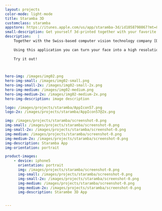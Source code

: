 ```yaml
---
layout: projects
color-mode: light-mode
title: Staramba 3D
customclass: staramba
appstore: https://itunes.apple.com/us/app/staramba-3d/id1058798067?mt=8
small-description: Get yourself 3d-printed together with your favorite soccer player with Staramba 3D.
description:   |
    Together with the Swiss-based computer vision technology company [Dacuda](http://dacuda.com) we designed and developed an app for [Stramba](http://staramba.com). 
    
    Using this application you can turn your face into a high resolution 3D model using nothing but your iPhone's camera. Using this model you can get your own face printed in 3D next to your favorite soccer player. 
    
    Try it out!

    

hero-img: /images/img02.png
hero-img-small: /images/img02-small.png
hero-img-small-2x: /images/img02-small-2x.png
hero-img-medium: /images/img02-medium.png
hero-img-medium-2x: /images/img02-medium-2x.png
hero-img-description: image description

logo: /images/projects/staramba/AppIcon57.png
logo-2x: /images/projects/staramba/AppIcon57@2x.png

img: /images/projects/staramba/screenshot-0.png
img-small: /images/projects/staramba/screenshot-0.png
img-small-2x: /images/projects/staramba/screenshot-0.png
img-medium: /images/projects/staramba/screenshot-0.png
img-medium-2x: /images/projects/staramba/screenshot-0.png
img-description: Staramba App
img-orientation: portrait

product-images:
    - device: iphone5
      orientation: portrait
      img: /images/projects/staramba/screenshot-0.png
      img-small: /images/projects/staramba/screenshot-0.png
      img-small-2x: /images/projects/staramba/screenshot-0.png
      img-medium: /images/projects/staramba/screenshot-0.png
      img-medium-2x: /images/projects/staramba/screenshot-0.png
      img-description: Starambe 3D App
    

---
```

